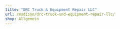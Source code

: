 ```yaml
---
title: "DRC Truck & Equipment Repair LLC"
url: /madison/drc-truck-und-equipment-repair-llc/
shop: Allgemein
---
```

